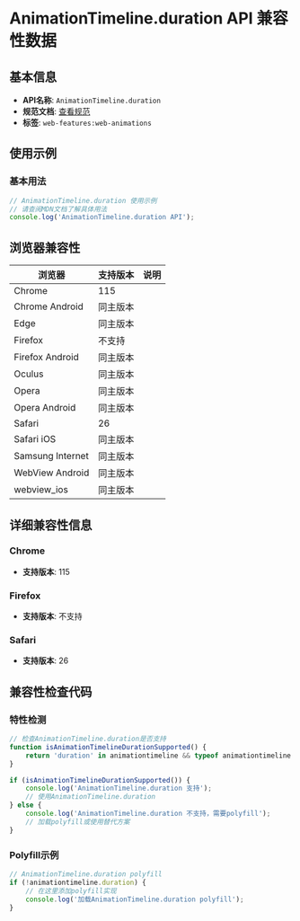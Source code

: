 # AnimationTimeline.duration API 兼容性数据

## 基本信息

- **API名称**: `AnimationTimeline.duration`
- **规范文档**: [查看规范](https://drafts.csswg.org/web-animations-2/#dom-animationtimeline-duration)
- **标签**: `web-features:web-animations`

## 使用示例

### 基本用法

```javascript
// AnimationTimeline.duration 使用示例
// 请查阅MDN文档了解具体用法
console.log('AnimationTimeline.duration API');
```

## 浏览器兼容性

| 浏览器 | 支持版本 | 说明 |
|--------|----------|------|
| Chrome | 115 |  |
| Chrome Android | 同主版本 |  |
| Edge | 同主版本 |  |
| Firefox | 不支持 |  |
| Firefox Android | 同主版本 |  |
| Oculus | 同主版本 |  |
| Opera | 同主版本 |  |
| Opera Android | 同主版本 |  |
| Safari | 26 |  |
| Safari iOS | 同主版本 |  |
| Samsung Internet | 同主版本 |  |
| WebView Android | 同主版本 |  |
| webview_ios | 同主版本 |  |

## 详细兼容性信息

### Chrome

- **支持版本**: 115

### Firefox

- **支持版本**: 不支持

### Safari

- **支持版本**: 26

## 兼容性检查代码

### 特性检测

```javascript
// 检查AnimationTimeline.duration是否支持
function isAnimationTimelineDurationSupported() {
    return 'duration' in animationtimeline && typeof animationtimeline.duration === 'function';
}

if (isAnimationTimelineDurationSupported()) {
    console.log('AnimationTimeline.duration 支持');
    // 使用AnimationTimeline.duration
} else {
    console.log('AnimationTimeline.duration 不支持，需要polyfill');
    // 加载polyfill或使用替代方案
}
```

### Polyfill示例

```javascript
// AnimationTimeline.duration polyfill
if (!animationtimeline.duration) {
    // 在这里添加polyfill实现
    console.log('加载AnimationTimeline.duration polyfill');
}
```

